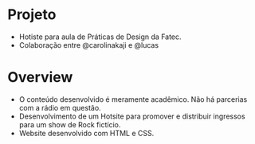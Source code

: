 # Projeto 
- Hotiste para aula de Práticas de Design da Fatec.
- Colaboração entre @carolinakaji e @lucas

# Overview
- O conteúdo desenvolvido é meramente acadêmico. Não há parcerias com a rádio em questão.
- Desenvolvimento de um Hotsite para promover e distribuir ingressos para um show de Rock fictício.
- Website desenvolvido com HTML e CSS.
